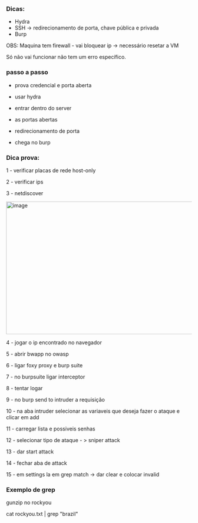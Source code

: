 ### Dicas:

- Hydra
- SSH -> redirecionamento de porta, chave pública e privada
- Burp

OBS: Maquina tem firewall - vai bloquear ip -> necessário resetar a VM

Só não vai funcionar não tem um erro específico.

### passo a passo

- prova credencial e porta aberta

- usar hydra

- entrar dentro do server

- as portas abertas

- redirecionamento de porta

- chega no burp

### Dica prova:

1 - verificar placas de rede host-only

2 - verificar ips

3 - netdiscover

<img width="626" height="360" alt="image" src="https://github.com/user-attachments/assets/d41236f5-20a8-4172-a9c1-87218c891f17" />

4 - jogar o ip encontrado no navegador

5 - abrir bwapp no owasp

6 - ligar foxy proxy e burp suite

7 - no burpsuite ligar interceptor

8 - tentar logar

9 - no burp send to intruder a requisição

10 - na aba intruder selecionar as variaveis que deseja fazer o ataque e clicar em add

11 - carregar lista e possiveis senhas

12 - selecionar tipo de ataque - > sniper attack

13 - dar start attack

14 - fechar aba de attack

15 - em settings la em grep match -> dar clear e colocar invalid




### Exemplo de grep

gunzip no rockyou

cat rockyou.txt | grep "brazil"
